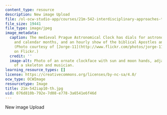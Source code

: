 ```yaml
---
content_type: resource
description: New image Upload
file: /ol-ocw-studio-app/courses/21m-542-interdisciplinary-approaches-to-musical-time-january-iap-2010/076d810b792e7d08e7783a6541e6f46d_21m-542iap10-th.jpg
file_size: 19441
file_type: image/jpeg
image_metadata:
  caption: The medieval Prague Astronomical Clock has dials for astronomical details
    and calendar months, and an hourly show of the biblical Apostles and other figures.
    (Photo courtesy of [Jorge-11](http://www.flickr.com/photos/jorge-11/2503849807)
    on Flickr.)
  credit: ''
  image-alt: Photo of an ornate clockface with sun and moon hands, adjacent to statues
    of a skeleton and musician.
learning_resource_types: []
license: https://creativecommons.org/licenses/by-nc-sa/4.0/
ocw_type: OCWImage
resourcetype: Image
title: 21m-542iap10-th.jpg
uid: 076d810b-792e-7d08-e778-3a6541e6f46d
---
```

New image Upload